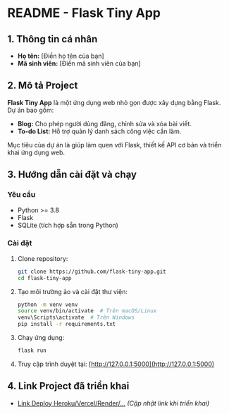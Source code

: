 # README - Flask Tiny App

## 1. Thông tin cá nhân
- **Họ tên:** [Điền họ tên của bạn]
- **Mã sinh viên:** [Điền mã sinh viên của bạn]

## 2. Mô tả Project
**Flask Tiny App** là một ứng dụng web nhỏ gọn được xây dựng bằng Flask. Dự án bao gồm:
- **Blog:** Cho phép người dùng đăng, chỉnh sửa và xóa bài viết.
- **To-do List:** Hỗ trợ quản lý danh sách công việc cần làm.

Mục tiêu của dự án là giúp làm quen với Flask, thiết kế API cơ bản và triển khai ứng dụng web.

## 3. Hướng dẫn cài đặt và chạy
### Yêu cầu
- Python >= 3.8
- Flask
- SQLite (tích hợp sẵn trong Python)

### Cài đặt
1. Clone repository:
   ```bash
   git clone https://github.com/flask-tiny-app.git
   cd flask-tiny-app
   ```
2. Tạo môi trường ảo và cài đặt thư viện:
   ```bash
   python -m venv venv
   source venv/bin/activate  # Trên macOS/Linux
   venv\Scripts\activate  # Trên Windows
   pip install -r requirements.txt
   ```
3. Chạy ứng dụng:
   ```bash
   flask run
   ```
4. Truy cập trình duyệt tại: [http://127.0.0.1:5000](http://127.0.0.1:5000)

## 4. Link Project đã triển khai
- [Link Deploy Heroku/Vercel/Render/...](#) *(Cập nhật link khi triển khai)*
